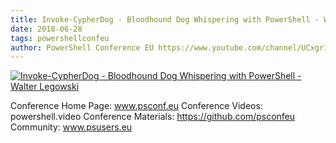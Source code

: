 ```yaml
---
title: Invoke-CypherDog - Bloodhound Dog Whispering with PowerShell - Walter Legowski
date: 2018-06-28
tags: powershellconfeu
author: PowerShell Conference EU https://www.youtube.com/channel/UCxgrI58XiKnDDByjhRJs5fg
---
```


[![Invoke-CypherDog - Bloodhound Dog Whispering with PowerShell - Walter Legowski](https://i1.ytimg.com/vi/pFMqt9TyMb0/hqdefault.jpg "Invoke-CypherDog - Bloodhound Dog Whispering with PowerShell - Walter Legowski")](https://www.youtube.com/watch?v=pFMqt9TyMb0)

Conference Home Page: www.psconf.eu
Conference Videos: powershell.video
Conference Materials: https://github.com/psconfeu
Community: www.psusers.eu
